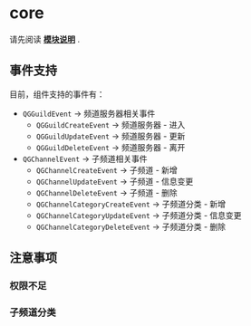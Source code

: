 # core


请先阅读 [**模块说明**](Module.md) .

## 事件支持

目前，组件支持的事件有：

  - `QGGuildEvent` -> 频道服务器相关事件
    - `QGGuildCreateEvent` -> 频道服务器 - 进入
    - `QGGuildUpdateEvent` -> 频道服务器 - 更新
    - `QGGuildDeleteEvent` -> 频道服务器 - 离开
- `QGChannelEvent` -> 子频道相关事件
    - `QGChannelCreateEvent` -> 子频道 - 新增
    - `QGChannelUpdateEvent` -> 子频道 - 信息变更
    - `QGChannelDeleteEvent` -> 子频道 - 删除
    - `QGChannelCategoryCreateEvent` -> 子频道分类 - 新增
    - `QGChannelCategoryUpdateEvent` -> 子频道分类 - 信息变更
    - `QGChannelCategoryDeleteEvent` -> 子频道分类 - 删除


## 注意事项

### 权限不足

### 子频道分类

